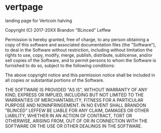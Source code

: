 # vertpage
landing page for Vertcoin halving

Copyright (C) 2017-20XX Brandon "BLinced" Leffew

Permission is hereby granted, free of charge, to any person obtaining a copy of this software and associated documentation files (the "Software"), to deal in the Software without restriction, including without limitation the rights to use, copy, modify, merge, publish, distribute, sublicense, and/or sell copies of the Software, and to permit persons to whom the Software is furnished to do so, subject to the following conditions:

The above copyright notice and this permission notice shall be included in all copies or substantial portions of the Software.

THE SOFTWARE IS PROVIDED "AS IS", WITHOUT WARRANTY OF ANY KIND, EXPRESS OR IMPLIED, INCLUDING BUT NOT LIMITED TO THE WARRANTIES OF MERCHANTABILITY, FITNESS FOR A PARTICULAR PURPOSE AND NONINFRINGEMENT. IN NO EVENT SHALL BRANDON "BLINCED" LEFFEW BE LIABLE FOR ANY CLAIM, DAMAGES OR OTHER LIABILITY, WHETHER IN AN ACTION OF CONTRACT, TORT OR OTHERWISE, ARISING FROM, OUT OF OR IN CONNECTION WITH THE SOFTWARE OR THE USE OR OTHER DEALINGS IN THE SOFTWARE.
